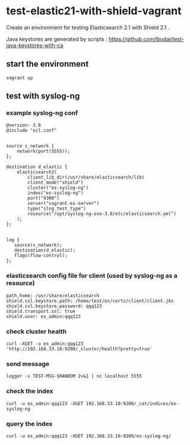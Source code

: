 # test-elastic21-with-shield-vagrant

Create an environment for testing Elasticsearch 2.1 with Shield 2.1 .

Java keystores are generated by scripts : https://github.com/lbudai/test-java-keystores-with-ca


## start the environment
`vagrant up`

## test with syslog-ng

### example syslog-ng conf

```
@version: 3.8
@include "scl.conf"


source s_network {
    network(port(5555));
};

destination d_elastic {
    elasticsearch2(
        client_lib_dir(/usr/share/elasticsearch/lib)
        client_mode("shield")
        cluster("es-syslog-ng")
        index("es-syslog-ng")
        port("9300")
        server("vagrant-es-server")
        type("slng_test_type")
        resource("/opt/syslog-ng-ose-3.8/etc/elasticsearch.yml")
    );
};


log {
   source(s_network);
   destination(d_elastic);
   flags(flow-control);
};

```

### elasticsearch config file for client (used by syslog-ng as a resource)
```
path.home: /usr/share/elasticsearch
shield.ssl.keystore.path: /home/test/es/certs/client/client.jks
shield.ssl.keystore.password: qqq123
shield.transport.ssl: true
shield.user: es_admin:qqq123
```

### check cluster health
```
curl -XGET -u es_admin:qqq123 'http://192.168.33.10:9200/_cluster/health?pretty=true'
```

### send message
```
logger -s TEST-MSG-$RANDOM 2>&1 | nc localhost 5555
```

### check the index
```
curl -u es_admin:qqq123 -XGET 192.168.33.10:9200/_cat/indices/es-syslog-ng
```

### query the index

```
curl -u es_admin:qqq123 -XGET 192.168.33.10:9200/es-syslog-ng/
```
